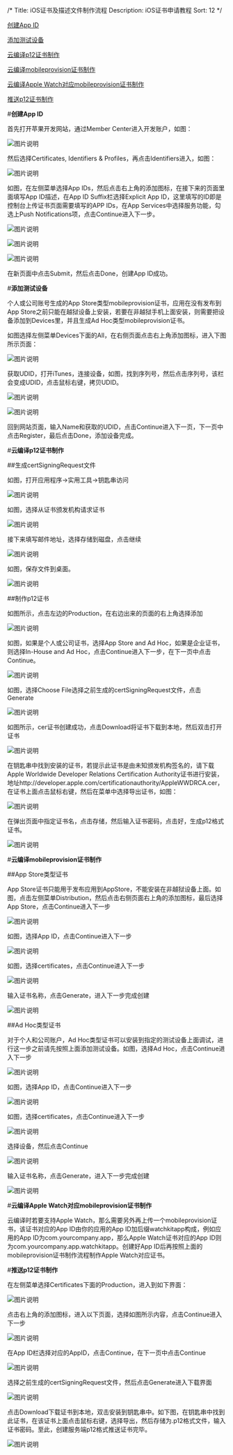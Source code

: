 /*
Title: iOS证书及描述文件制作流程
Description: iOS证书申请教程
Sort: 12
*/

[创建App ID](#1)

[添加测试设备](#2)

[云编译p12证书制作](#3)

[云编译mobileprovision证书制作](#4)	

[云编译Apple Watch对应mobileprovision证书制作](#5)

[推送p12证书制作](#6)
 
#**创建App ID**<div id="1"></div>

首先打开苹果开发网站，通过Member Center进入开发账户，如图：

![图片说明](/img/docImage/231.png)
 
然后选择Certificates, Identifiers & Profiles，再点击Identifiers进入，如图：

![图片说明](/img/docImage/232.png)

如图，在左侧菜单选择App IDs，然后点击右上角的添加图标，在接下来的页面里面填写App ID描述，在App ID Suffix栏选择Explicit App ID，这里填写的ID即是控制台上传证书页面需要填写的APP IDs，在App Services中选择服务功能，勾选上Push Notifications项，点击Continue进入下一步。
 
![图片说明](/img/docImage/240.png)

![图片说明](/img/docImage/241.png)

![图片说明](/img/docImage/242.png)
 
在新页面中点击Submit，然后点击Done，创建App ID成功。


#**添加测试设备**<div id="2"></div>

个人或公司账号生成的App Store类型mobileprovision证书，应用在没有发布到App Store之前只能在越狱设备上安装，若要在非越狱手机上面安装，则需要把设备添加到Devices里，并且生成Ad Hoc类型mobileprovision证书。

如图选择左侧菜单Devices下面的All，在右侧页面点击右上角添加图标，进入下图所示页面：

![图片说明](/img/docImage/243.png)
 
获取UDID，打开iTunes，连接设备，如图，找到序列号，然后点击序列号，该栏会变成UDID，点击鼠标右键，拷贝UDID。

![图片说明](/img/docImage/244.png)

![图片说明](/img/docImage/245.png)
 
回到网站页面，输入Name和获取的UDID，点击Continue进入下一页，下一页中点击Register，最后点击Done，添加设备完成。

#**云编译p12证书制作**<div id="3"></div>

##生成certSigningRequest文件

如图，打开应用程序->实用工具->钥匙串访问

![图片说明](/img/docImage/227.png)
 
如图，选择从证书颁发机构请求证书

![图片说明](/img/docImage/228.png)

接下来填写邮件地址，选择存储到磁盘，点击继续

![图片说明](/img/docImage/229.png)
 
如图，保存文件到桌面。

![图片说明](/img/docImage/230.png)

##制作p12证书
 
如图所示，点击左边的Production，在右边出来的页面的右上角选择添加

![图片说明](/img/docImage/234.png)
 
如图，如果是个人或公司证书，选择App Store and Ad Hoc，如果是企业证书，则选择In-House and Ad Hoc，点击Continue进入下一步，在下一页中点击Continue。

![图片说明](/img/docImage/235.png)
 
如图，选择Choose File选择之前生成的certSigningRequest文件，点击Generate

![图片说明](/img/docImage/236.png)
 
如图所示，cer证书创建成功，点击Download将证书下载到本地，然后双击打开证书

![图片说明](/img/docImage/237.png)
 
在钥匙串中找到安装的证书，若提示此证书是由未知颁发机构签名的，请下载Apple Worldwide Developer Relations Certification Authority证书进行安装，地址http://developer.apple.com/certificationauthority/AppleWWDRCA.cer，在证书上面点击鼠标右键，然后在菜单中选择导出证书，如图：

![图片说明](/img/docImage/238.png)
 
在弹出页面中指定证书名，点击存储，然后输入证书密码，点击好，生成p12格式证书。

![图片说明](/img/docImage/239.png)

#**云编译mobileprovision证书制作**<div id="4"></div>

##App Store类型证书

App Store证书只能用于发布应用到AppStore，不能安装在非越狱设备上面。如图，点击左侧菜单Distribution，然后点击右侧页面右上角的添加图标，最后选择App Store，点击Continue进入下一步

![图片说明](/img/docImage/246.png)
 
如图，选择App ID，点击Continue进入下一步

![图片说明](/img/docImage/247.png)
 
如图，选择certificates，点击Continue进入下一步

![图片说明](/img/docImage/248.png)
 
输入证书名称，点击Generate，进入下一步完成创建

![图片说明](/img/docImage/249.png)
 
##Ad Hoc类型证书

对于个人和公司账户，Ad Hoc类型证书可以安装到指定的测试设备上面调试，进行这一步之前请先按照上面添加测试设备。如图，选择Ad Hoc，点击Continue进入下一步

![图片说明](/img/docImage/250.png)
 
如图，选择App ID，点击Continue进入下一步

![图片说明](/img/docImage/251.png)
 
如图，选择certificates，点击Continue进入下一步

![图片说明](/img/docImage/252.png)
 
选择设备，然后点击Continue

![图片说明](/img/docImage/253.png)
 
输入证书名称，点击Generate，进入下一步完成创建

![图片说明](/img/docImage/254.png)
 
#**云编译Apple Watch对应mobileprovision证书制作**<div id="5"></div>

云编译时若要支持Apple Watch，那么需要另外再上传一个mobileprovision证书，该证书对应的App ID由你的应用的App ID加后缀watchkitapp构成，例如应用的App ID为com.yourcompany.app，那么Apple Watch证书对应的App ID则为com.yourcompany.app.watchkitapp。创建好App ID后再按照上面的mobileprovision证书制作流程制作Apple Watch对应证书。
 
#**推送p12证书制作**<div id="6"></div>

在左侧菜单选择Certificates下面的Production，进入到如下界面：

![图片说明](/img/docImage/255.png)
 
点击右上角的添加图标，进入以下页面，选择如图所示内容，点击Continue进入下一步

![图片说明](/img/docImage/256.png)
 
在App ID栏选择对应的AppID，点击Continue，在下一页中点击Continue

![图片说明](/img/docImage/257.png)
 
选择之前生成的certSigningRequest文件，然后点击Generate进入下载界面

![图片说明](/img/docImage/258.png)
 
点击Download下载证书到本地，双击安装到钥匙串中。如下图，在钥匙串中找到此证书，在该证书上面点击鼠标右键，选择导出，然后存储为.p12格式文件，输入证书密码。至此，创建服务端p12格式推送证书完毕。

![图片说明](/img/docImage/259.png)